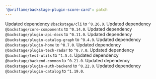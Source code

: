 ```yaml
---
'@oriflame/backstage-plugin-score-card': patch
---
```


Updated dependency `@backstage/cli` to `^0.26.0`.
Updated dependency `@backstage/core-components` to `^0.14.0`.
Updated dependency `@backstage/plugin-api-docs` to `^0.11.0`.
Updated dependency `@backstage/plugin-catalog-graph` to `^0.4.0`.
Updated dependency `@backstage/plugin-home` to `^0.7.0`.
Updated dependency `@backstage/plugin-tech-radar` to `^0.7.0`.
Updated dependency `@backstage/test-utils` to `^1.5.4`.
Updated dependency `@backstage/backend-common` to `^0.21.0`.
Updated dependency `@backstage/plugin-auth-backend` to `^0.22.0`.
Updated dependency `@backstage/plugin-catalog` to `^1.19.0`.
